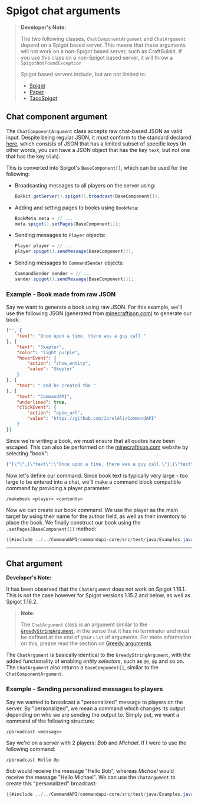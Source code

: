 # Spigot chat arguments

> **Developer's Note:**
>
> The two following classes, `ChatComponentArgument` and `ChatArgument` depend on a Spigot based server. This means that these arguments will not work on a non-Spigot based server, such as CraftBukkit. If you use this class on a non-Spigot based server, it will throw a `SpigotNotFoundException`
>
> Spigot based servers include, but are not limited to:
>
> - [Spigot](https://www.spigotmc.org/)
> - [Paper](https://papermc.io/)
> - [TacoSpigot](https://tacospigot.github.io/)

## Chat component argument

The `ChatComponentArgument` class accepts raw chat-based JSON as valid input. Despite being regular JSON, it _must_ conform to the standard declared [here](https://minecraft.gamepedia.com/Raw_JSON_text_format), which consists of JSON that has a limited subset of specific keys (In other words, you can have a JSON object that has the key `text`, but not one that has the key `blah`).

This is converted into Spigot's `BaseComponent[]`, which can be used for the following:

- Broadcasting messages to all players on the server using:

  ````java
  Bukkit.getServer().spigot().broadcast(BaseComponent[]);
  ````

- Adding and setting pages to books using `BookMeta`:

  ```java
  BookMeta meta = // ...
  meta.spigot().setPages(BaseComponent[]);
  ```
  
- Sending messages to `Player` objects:

  ```java
  Player player = // ...
  player.spigot().sendMessage(BaseComponent[]);
  ```

- Sending messages to `CommandSender` objects:

  ```java
  CommandSender sender = // ...
  sender.spigot().sendMessage(BaseComponent[]);
  ```

<div class="example">

### Example - Book made from raw JSON

Say we want to generate a book using raw JSON. For this example, we'll use the following JSON (generated from [minecraftjson.com](https://minecraftjson.com/)) to generate our book:

```json
["", {
    "text": "Once upon a time, there was a guy call "
}, {
    "text": "Skepter",
    "color": "light_purple",
    "hoverEvent": {
        "action": "show_entity",
        "value": "Skepter"
    }
}, {
    "text": " and he created the "
}, {
    "text": "CommandAPI",
    "underlined": true,
    "clickEvent": {
        "action": "open_url",
        "value": "https://github.com/JorelAli/CommandAPI"
    }
}]
```

Since we're writing a book, we must ensure that all quotes have been escaped. This can also be performed on the [minecraftjson.com](https://minecraftjson.com/) website by selecting "book": 

```json
["[\"\",{\"text\":\"Once upon a time, there was a guy call \"},{\"text\":\"Skepter\",\"color\":\"light_purple\",\"hoverEvent\":{\"action\":\"show_entity\",\"value\":\"Skepter\"}},{\"text\":\" and he created the \"},{\"text\":\"CommandAPI\",\"underlined\":true,\"clickEvent\":{\"action\":\"open_url\",\"value\":\"https://github.com/JorelAli/CommandAPI\"}}]"]
```

Now let's define our command. Since book text is typically very large - too large to be entered into a chat, we'll make a command block compatible command by providing a player parameter:

```
/makebook <player> <contents>
```

Now we can create our book command. We use the player as the main target by using their name for the author field, as well as their inventory to place the book. We finally construct our book using the `.setPages(BaseComponent[])` method:

```java
{{#include ../../CommandAPI/commandapi-core/src/test/java/Examples.java:chatcomponentarguments}}
```

</div>

-----

## Chat argument

<div class="warning">

**Developer's Note:**

It has been observed that the `ChatArgument` does not work on Spigot 1.16.1. This is not the case however for Spigot versions 1.15.2 and below, as well as Spigot 1.16.2.

</div>

> **Note:**
>
> The `ChatArgument` class is an argument similar to the [`GreedyStringArgument`](./stringarguments.html#greedy-string-argument), in the sense that it has no terminator and must be defined at the end of your `List` of arguments. For more information on this, please read the section on [Greedy arguments](./stringarguments.html#greedy-string-argument).

The `ChatArgument` is basically identical to the `GreedyStringArgument`, with the added functionality of enabling _entity selectors_, such as `@e`, `@p` and so on. The `ChatArgument` also returns a `BaseComponent[]`, similar to the `ChatComponentArgument`.

<div class="example">

### Example - Sending personalized messages to players

Say we wanted to broadcast a "personalized" message to players on the server. By "personalized", we mean a command which changes its output depending on who we are sending the output to. Simply put, we want a command of the following structure:

```
/pbroadcast <message>
```

Say we're on a server with 2 players: _Bob_ and _Michael_. If I were to use the following command:

```
/pbroadcast Hello @p
```

_Bob_ would receive the message "Hello Bob", whereas _Michael_ would receive the message "Hello Michael". We can use the `ChatArgument` to create this "personalized" broadcast:

```java
{{#include ../../CommandAPI/commandapi-core/src/test/java/Examples.java:chatarguments}}
```

</div>